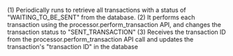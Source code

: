 (1) Periodically runs to retrieve all transactions with a status of "WAITING_TO_BE_SENT" from the database.
(2) It performs each transaction using the processor.perform_transaction API, and changes the transaction status to "SENT_TRANSACTION"
(3) Receives the transaction ID from the processor.perform_transaction API call and updates the transaction's "transaction ID" in the database
 
